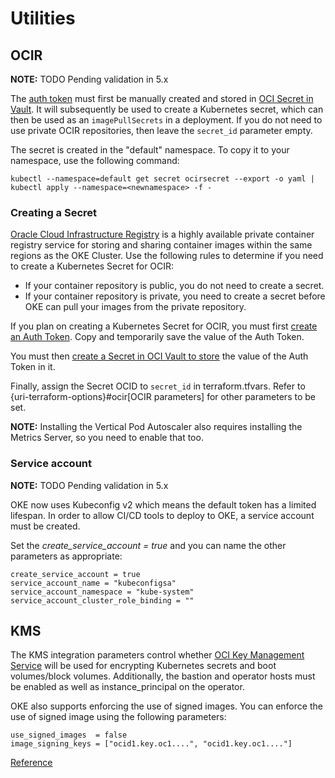 # Utilities

## OCIR

**NOTE:** TODO Pending validation in 5.x

The [auth token]() must first be manually created and stored in [OCI Secret in Vault](). It will subsequently be used to create a Kubernetes secret, which can then be used as an `imagePullSecrets` in a deployment. If you do not need to use private OCIR repositories, then leave the `secret_id` parameter empty.

The secret is created in the "default" namespace. To copy it to your namespace, use the following command:

```shell
kubectl --namespace=default get secret ocirsecret --export -o yaml | kubectl apply --namespace=<newnamespace> -f -
```

### Creating a Secret

[Oracle Cloud Infrastructure Registry]() is a highly available private container registry service for storing and sharing container images within the same regions as the OKE Cluster. Use the following rules to determine if you need to create a Kubernetes Secret for OCIR:
* If your container repository is public, you do not need to create a secret.
* If your container repository is private, you need to create a secret before OKE can pull your images from the private repository.

If you plan on creating a Kubernetes Secret for OCIR, you must first [create an Auth Token](https://docs.cloud.oracle.com/iaas/Content/Registry/Tasks/registrygettingauthtoken.htm). Copy and temporarily save the value of the Auth Token.

You must then [create a Secret in OCI Vault to store](https://docs.cloud.oracle.com/en-us/iaas/Content/KeyManagement/Tasks/managingsecrets.htm) the value of the Auth Token in it. 

Finally, assign the Secret OCID to `secret_id` in terraform.tfvars. Refer to {uri-terraform-options}#ocir[OCIR parameters] for other parameters to be set.

**NOTE:** Installing the Vertical Pod Autoscaler also requires installing the Metrics Server, so you need to enable that too.

### Service account

**NOTE:** TODO Pending validation in 5.x

OKE now uses Kubeconfig v2 which means the default token has a limited lifespan. In order to allow CI/CD tools to deploy to OKE, a service account must be created.

Set the *create_service_account = true* and you can name the other parameters as appropriate:
```
create_service_account = true
service_account_name = "kubeconfigsa"
service_account_namespace = "kube-system"
service_account_cluster_role_binding = ""
```

## KMS

The KMS integration parameters control whether [OCI Key Management Service]() will be used for encrypting Kubernetes secrets and boot volumes/block volumes. Additionally, the bastion and operator hosts must be enabled as well as instance_principal on the operator.

OKE also supports enforcing the use of signed images. You can enforce the use of signed image using the following parameters:
```properties
use_signed_images  = false
image_signing_keys = ["ocid1.key.oc1....", "ocid1.key.oc1...."]
```

[Reference]()

